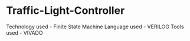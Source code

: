 # Traffic-Light-Controller

Technology used - Finite State Machine 
Language used - VERILOG
Tools used - VIVADO
